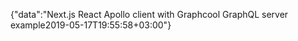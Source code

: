{"data":"Next.js React Apollo client with Graphcool GraphQL server example2019-05-17T19:55:58+03:00"}
